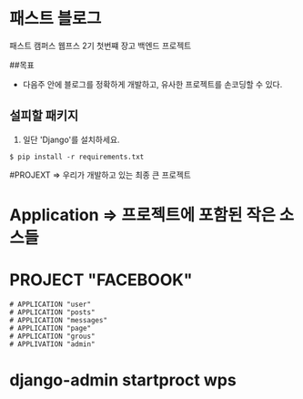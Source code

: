 # 패스트 블로그 

패스트 캠퍼스 웹프스 2기 첫번쨰 장고 백엔드 프로젝트

##목표

- 다음주 안에 블로그를 정확하게 개발하고, 유사한 프로젝트를 손코딩할 수 있다.


## 설피할 패키지

1. 일단 'Django'를 설치하세요.

```
$ pip install -r requirements.txt
```


#PROJEXT => 우리가 개발하고 있는 최종 큰 프로젝트

# Application => 프로젝트에 포함된 작은 소스들

# PROJECT "FACEBOOK"
	# APPLICATION "user"
	# APPLICATION "posts"
	# APPLICATION "messages"
	# APPLICATION "page"
	# APPLICATION "grous"
	# APPLIVATION "admin"

# django-admin startproct wps 
